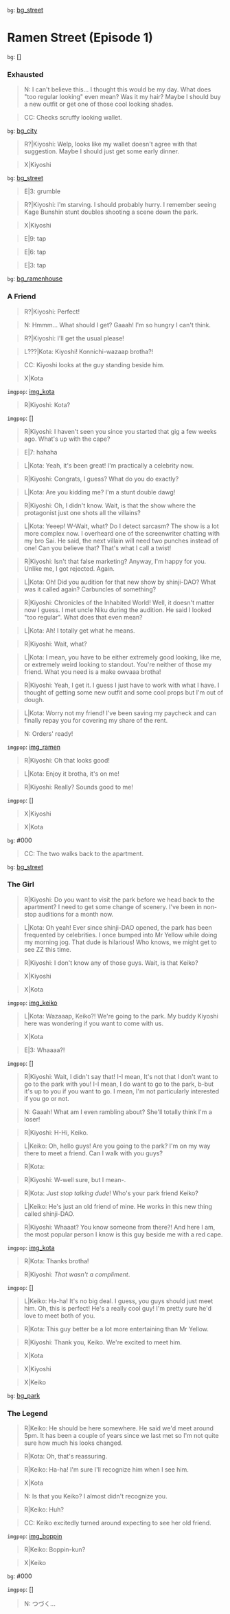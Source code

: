 [bg_street]: <https://i.pinimg.com/originals/f4/91/be/f491be409b7f2101b73bc44d84eca03f.jpg>
[bg_city]: <https://wallpapercave.com/wp/wp6787276.png>
[bg_park]: <https://cutewallpaper.org/21/park-background-image/Download-Anime-Park-Background-High-quality-wallpaper-for-.jpg>
[bg_ramenhouse]: <https://i.pinimg.com/originals/64/0e/c2/640ec26a78812d36dde5fb5e8f3a2a84.jpg>

[img_ramen]: <https://gifimage.net/wp-content/uploads/2018/04/ramen-gif-8.gif>
[img_kota]: <https://static.shinji.xyz/unit-00/nft-images/ece4e228aa10a30770fcafad87d5c6288f54274ffe5f4d3f2c4255286862343e.png>
[img_keiko]: <https://static.shinji.xyz/unit-00/nft-images/ba820863a2a0b14e0fbc4c5d866c79a168c5ff905298ac20b820005e62f46b0e.png>
[img_boppin]: <https://static.shinji.xyz/unit-00/nft-images/be2ff6a2e90ef5483de401da97087367dbf9669c0706d449e58c9664fc5cc862.png>

[Kiyoshi]: 1672
[Keiko]: 5487
[Kota]: 1783
[Boppin]: 6096

`bg`: [bg_street]
# Ramen Street (Episode 1)
`bg`: []
### Exhausted  

> N: I can't believe this... I thought this would be my day. What does "too regular looking" even mean? Was it my hair? Maybe I should buy a new outfit or get one of those cool looking shades.

> CC: Checks scruffy looking wallet.

`bg`: [bg_city]

> R?|Kiyoshi: Welp, looks like my wallet doesn't agree with that suggestion. Maybe I should just get some early dinner.

> X|Kiyoshi

`bg`: [bg_street]

> E|3: grumble

> R?|Kiyoshi: I'm starving. I should probably hurry. I remember seeing Kage Bunshin stunt doubles shooting a scene down the park.

> X|Kiyoshi

> E|9: tap

> E|6: tap

> E|3: tap

`bg`: [bg_ramenhouse]

### A Friend

> R?|Kiyoshi: Perfect!

> N: Hmmm... What should I get? Gaaah! I'm so hungry I can't think.

> R?|Kiyoshi: I'll get the usual please!

> L???|Kota: Kiyoshi! Konnichi-wazaap brotha?!

> CC: Kiyoshi looks at the guy standing beside him.

> X|Kota

`imgpop`: [img_kota]

> R|Kiyoshi: Kota?

`imgpop`: []

> R|Kiyoshi: I haven't seen you since you started that gig a few weeks ago. What's up with the cape?

> E|7: hahaha

> L|Kota: Yeah, it's been great! I'm practically a celebrity now. 

> R|Kiyoshi: Congrats, I guess? What do you do exactly?

> L|Kota: Are you kidding me? I'm a stunt double dawg! 

> R|Kiyoshi: Oh, I didn't know. Wait, is that the show where the protagonist just one shots all the villains?

> L|Kota: Yeeep! W-Wait, what? Do I detect sarcasm? The show is a lot more complex now. I overheard one of the screenwriter chatting with my bro Sai. He said, the next villain will need two punches instead of one! Can you believe that? That's what I call a twist!

> R|Kiyoshi: Isn't that false marketing? Anyway, I'm happy for you. Unlike me, I got rejected. Again.

> L|Kota: Oh! Did you audition for that new show by shinji-DAO? What was it called again? Carbuncles of something?

> R|Kiyoshi: Chronicles of the Inhabited World! Well, it doesn't matter now I guess. I met uncle Niku during the audition. He said I looked "too regular". What does that even mean?

> L|Kota: Ah! I totally get what he means.

> R|Kiyoshi: Wait, what? 

> L|Kota: I mean, you have to be either extremely good looking, like me, or extremely weird looking to standout. You're neither of those my friend. What you need is a make owvaaa brotha!

> R|Kiyoshi: Yeah, I get it. I guess I just have to work with what I have. I thought of getting some new outfit and some cool props but I'm out of dough.

> L|Kota: Worry not my friend! I've been saving my paycheck and can finally repay you for covering my share of the rent.

> N: Orders' ready!

`imgpop`: [img_ramen]

> R|Kiyoshi: Oh that looks good!

> L|Kota: Enjoy it brotha, it's on me!

> R|Kiyoshi: Really? Sounds good to me!

`imgpop`: []

> X|Kiyoshi

> X|Kota

`bg`: #000

> CC: The two walks back to the apartment.

`bg`: [bg_street]

### The Girl

> R|Kiyoshi: Do you want to visit the park before we head back to the apartment? I need to get some change of scenery. I've been in non-stop auditions for a month now.

> L|Kota: Oh yeah! Ever since shinji-DAO opened, the park has been frequented by celebrities. I once bumped into Mr Yellow while doing my morning jog. That dude is hilarious! Who knows, we might get to see ZZ this time.

> R|Kiyoshi: I don't know any of those guys. Wait, is that Keiko?

> X|Kiyoshi

> X|Kota

`imgpop`: [img_keiko]

> L|Kota: Wazaaap, Keiko?! We're going to the park. My buddy Kiyoshi here was wondering if you want to come with us.

> X|Kota

> E|3: Whaaaa?!

`imgpop`: []

> R|Kiyoshi: Wait, I didn't say that! I-I mean, It's not that I don't want to go to the park with you! I-I mean, I do want to go to the park, b-but it's up to you if you want to go. I mean, I'm not particularly interested if you go or not. 

> N: Gaaah! What am I even rambling about? She'll totally think I'm a loser!

> R|Kiyoshi: H-Hi, Keiko.

> L|Keiko: Oh, hello guys! Are you going to the park? I'm on my way there to meet a friend. Can I walk with you guys?

> R|Kota:

> R|Kiyoshi: W-well sure, but I mean-.

> R|Kota: *Just stop talking dude*! Who's your park friend Keiko?

> L|Keiko: He's just an old friend of mine. He works in this new thing called shinji-DAO.

> R|Kiyoshi: Whaaat? You know someone from there?! And here I am, the most popular person I know is this guy beside me with a red cape.

`imgpop`: [img_kota]

> R|Kota: Thanks brotha!

> R|Kiyoshi: *That wasn't a compliment*.

`imgpop`: []

> L|Keiko: Ha-ha! It's no big deal. I guess, you guys should just meet him. Oh, this is perfect! He's a really cool guy! I'm pretty sure he'd love to meet both of you.

> R|Kota: This guy better be a lot more entertaining than Mr Yellow.

> R|Kiyoshi: Thank you, Keiko. We're excited to meet him.

> X|Kota

> X|Kiyoshi

> X|Keiko

`bg`: [bg_park]

### The Legend

> R|Keiko: He should be here somewhere. He said we'd meet around 5pm. It has been a couple of years since we last met so I'm not quite sure how much his looks changed.

> R|Kota: Oh, that's reassuring.

> R|Keiko: Ha-ha! I'm sure I'll recognize him when I see him.

> X|Kota

> N: Is that you Keiko? I almost didn't recognize you.

> R|Keiko: Huh?

> CC: Keiko excitedly turned around expecting to see her old friend.

`imgpop`: [img_boppin]

> R|Keiko: Boppin-kun?

> X|Keiko

`bg`: #000

`imgpop`: []

> N: つづく...
